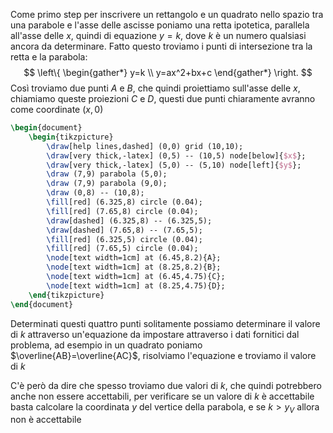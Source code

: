 Come primo step per inscrivere un rettangolo e un quadrato nello spazio tra una parabole e l'asse delle ascisse poniamo una retta ipotetica, parallela all'asse delle $x$, quindi di equazione $y=k$, dove $k$ è un numero qualsiasi ancora da determinare. Fatto questo troviamo i punti di intersezione tra la retta e la parabola:
$$
\left\{
\begin{gather*}
y=k \\
y=ax^2+bx+c
\end{gather*}
\right.
$$
Così troviamo due punti $A$ e $B$, che quindi proiettiamo sull'asse delle $x$, chiamiamo queste proiezioni $C$ e $D$, questi due punti chiaramente avranno come coordinate $(x,0)$

```tikz
\begin{document}
	\begin{tikzpicture}
		\draw[help lines,dashed] (0,0) grid (10,10);
		\draw[very thick,-latex] (0,5) -- (10,5) node[below]{$x$};
		\draw[very thick,-latex] (5,0) -- (5,10) node[left]{$y$};
		\draw (7,9) parabola (5,0);
		\draw (7,9) parabola (9,0);
		\draw (0,8) -- (10,8);
		\fill[red] (6.325,8) circle (0.04);
		\fill[red] (7.65,8) circle (0.04);
		\draw[dashed] (6.325,8) -- (6.325,5);
		\draw[dashed] (7.65,8) -- (7.65,5); 
		\fill[red] (6.325,5) circle (0.04);
		\fill[red] (7.65,5) circle (0.04);
		\node[text width=1cm] at (6.45,8.2){A};
		\node[text width=1cm] at (8.25,8.2){B};
		\node[text width=1cm] at (6.45,4.75){C};
		\node[text width=1cm] at (8.25,4.75){D};
	\end{tikzpicture}
\end{document}
```

Determinati questi quattro punti solitamente possiamo determinare il valore di $k$ attraverso un'equazione da impostare attraverso i dati fornitici dal problema, ad esempio in un quadrato poniamo $\overline{AB}=\overline{AC}$, risolviamo l'equazione e troviamo il valore di $k$

C'è però da dire che spesso troviamo due valori di $k$, che quindi potrebbero anche non essere accettabili, per verificare se un valore di $k$ è accettabile basta calcolare la coordinata $y$ del vertice della parabola, e se $k>y_{V}$ allora non è accettabile